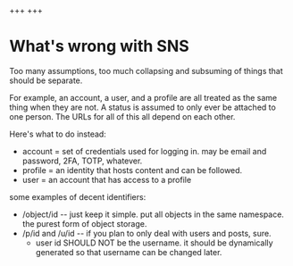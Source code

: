 +++
+++
# What's wrong with SNS

Too many assumptions, too much collapsing and subsuming of things that should be separate.

For example, an account, a user, and a profile are all treated as the same thing when they are not. A status is assumed to only ever be attached to one person. The URLs for all of this all depend on each other.

Here's what to do instead:

- account = set of credentials used for logging in. may be email and password, 2FA, TOTP, whatever.
- profile = an identity that hosts content and can be followed.
- user = an account that has access to a profile

some examples of decent identifiers:

- /object/id -- just keep it simple. put all objects in the same namespace. the purest form of object storage.
- /p/id and /u/id -- if you plan to only deal with users and posts, sure.
  - user id SHOULD NOT be the username. it should be dynamically generated so that username can be changed later.